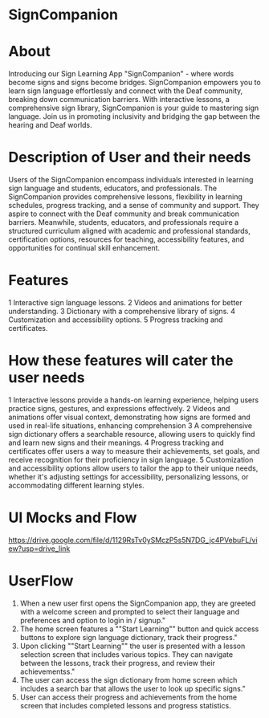 # SignCompanion
# About
Introducing our Sign Learning App "SignCompanion" - where words become signs and signs become bridges.
SignCompanion empowers you to learn sign language effortlessly and connect with the Deaf community, breaking down communication barriers. 
With interactive lessons, a comprehensive sign library, SignCompanion is your guide to mastering sign language. 
Join us in promoting inclusivity and bridging the gap between the hearing and Deaf worlds. 
# Description of User and their needs
Users of the SignCompanion encompass individuals interested in learning sign language and students, educators, and professionals. 
The SignCompanion provides comprehensive lessons, flexibility in learning schedules, progress tracking, and a sense of community and support. 
They aspire to connect with the Deaf community and break communication barriers. 
Meanwhile, students, educators, and professionals require a structured curriculum aligned with academic and professional standards, 
certification options, resources for teaching, accessibility features, and opportunities for continual skill enhancement.
# Features
1	Interactive sign language lessons.
2	Videos and animations for better understanding.
3	Dictionary with a comprehensive library of signs.
4	Customization and accessibility options.
5	Progress tracking and certificates.
# How these features will cater the user needs
1	Interactive lessons provide a hands-on learning experience, helping users practice signs, gestures, and expressions effectively.
2	Videos and animations offer visual context, demonstrating how signs are formed and used in real-life situations, enhancing comprehension
3	A comprehensive sign dictionary offers a searchable resource, allowing users to quickly find and learn new signs and their meanings.
4	Progress tracking and certificates offer users a way to measure their achievements, set goals, and receive recognition for their proficiency in sign language.
5	Customization and accessibility options allow users to tailor the app to their unique needs, whether it's adjusting settings for accessibility, 
  personalizing lessons, or accommodating different learning styles.
# UI Mocks and Flow
https://drive.google.com/file/d/1129RsTv0ySMczP5s5N7DG_jc4PVebuFL/view?usp=drive_link
# UserFlow
 1. When a new user first opens the SignCompanion app, they are greeted with a welcome screen and prompted to select their language 
    and preferences and option to login in / signup."
 2. The home screen features a ""Start Learning"" button and quick access buttons to explore sign language dictionary,
    track their progress."
 3. Upon clicking ""Start Learning"" the user is presented with a lesson selection screen that includes various topics.
    They can navigate between the lessons, track their progress, and review their achievementss."
 4. The user can access the sign dictionary from home screen which includes a search bar that allows the user to look up
    specific signs."
 5. User can access their progress and achievements from the home screen that includes completed lessons and progress statistics.


	
